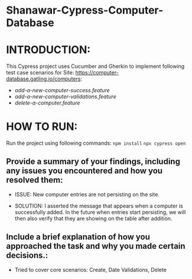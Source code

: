 # Shanawar-Cypress-Computer-Database

# INTRODUCTION:

This Cypress project uses Cucumber and Gherkin to implement following test case scenarios for Site: https://computer-database.gatling.io/computers:

* *add-a-new-computer-success.feature*
* *add-a-new-computer-validations.feature*
* *delete-a-computer.feature*


# HOW TO RUN:

Run the project using following commands:
`npm install`
`npx cypress open`


## Provide a summary of your findings, including any issues you encountered and how you resolved them:

* ISSUE: New computer entries are not persisting on the site.

* SOLUTION: I asserted the message that appears when a computer is successfully added. In the future when entries start persisting, we will then also verify that they are showing on the table after addition.  


## Include a brief explanation of how you approached the task and why you made certain decisions.:

* Tried to cover core scenarios: Create, Date Validations, Delete